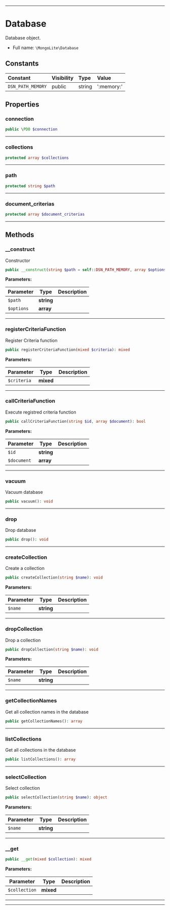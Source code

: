 ***

# Database

Database object.

* Full name: `\MongoLite\Database`

## Constants

| Constant | Visibility | Type | Value |
|:---------|:-----------|:-----|:------|
|`DSN_PATH_MEMORY`|public|string|&#039;:memory:&#039;|

## Properties

### connection

```php
public \PDO $connection
```

***

### collections

```php
protected array $collections
```

***

### path

```php
protected string $path
```

***

### document_criterias

```php
protected array $document_criterias
```

***

## Methods

### __construct

Constructor

```php
public __construct(string $path = self::DSN_PATH_MEMORY, array $options = []): mixed
```

**Parameters:**

| Parameter | Type | Description |
|-----------|------|-------------|
| `$path` | **string** |  |
| `$options` | **array** |  |

***

### registerCriteriaFunction

Register Criteria function

```php
public registerCriteriaFunction(mixed $criteria): mixed
```

**Parameters:**

| Parameter | Type | Description |
|-----------|------|-------------|
| `$criteria` | **mixed** |  |

***

### callCriteriaFunction

Execute registred criteria function

```php
public callCriteriaFunction(string $id, array $document): bool
```

**Parameters:**

| Parameter | Type | Description |
|-----------|------|-------------|
| `$id` | **string** |  |
| `$document` | **array** |  |

***

### vacuum

Vacuum database

```php
public vacuum(): void
```

***

### drop

Drop database

```php
public drop(): void
```

***

### createCollection

Create a collection

```php
public createCollection(string $name): void
```

**Parameters:**

| Parameter | Type | Description |
|-----------|------|-------------|
| `$name` | **string** |  |

***

### dropCollection

Drop a collection

```php
public dropCollection(string $name): void
```

**Parameters:**

| Parameter | Type | Description |
|-----------|------|-------------|
| `$name` | **string** |  |

***

### getCollectionNames

Get all collection names in the database

```php
public getCollectionNames(): array
```

***

### listCollections

Get all collections in the database

```php
public listCollections(): array
```

***

### selectCollection

Select collection

```php
public selectCollection(string $name): object
```

**Parameters:**

| Parameter | Type | Description |
|-----------|------|-------------|
| `$name` | **string** |  |

***

### __get

```php
public __get(mixed $collection): mixed
```

**Parameters:**

| Parameter | Type | Description |
|-----------|------|-------------|
| `$collection` | **mixed** |  |

***


***

